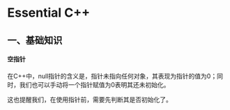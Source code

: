 # Essential C++

## 一、基础知识

#### 空指针

在C++中，null指针的含义是，指针未指向任何对象，其表现为指针的值为0；同时，我们也可以手动将一个指针赋值为0表明其还未初始化。

这也提醒我们，在使用指针前，需要先判断其是否初始化了。